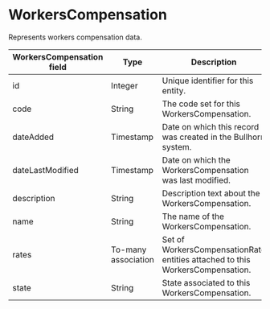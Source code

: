 # WorkersCompensation

Represents workers compensation data.

| **WorkersCompensation field** | **Type** | **Description** | **Not null** | **Read-only** |
| --- | --- | --- | --- | --- |
| id | Integer | Unique identifier for this entity. | X | X |
| code | String | The code set for this WorkersCompensation. | X | |
| dateAdded | Timestamp | Date on which this record was created in the Bullhorn system. | X | X |
| dateLastModified | Timestamp | Date on which the WorkersCompensation was last modified. | X | X |
| description | String | Description text about the WorkersCompensation. | | |
| name | String | The name of the WorkersCompensation. | | |
| rates | To-many association | Set of WorkersCompensationRate entities attached to this WorkersCompensation. | | |
| state | String | State associated to this WorkersCompensation. | | |
